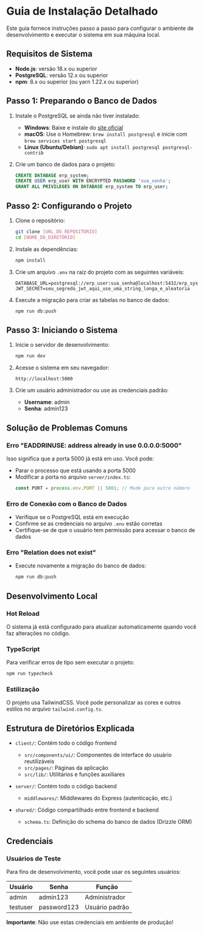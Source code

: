 # Guia de Instalação Detalhado

Este guia fornece instruções passo a passo para configurar o ambiente de desenvolvimento e executar o sistema em sua máquina local.

## Requisitos de Sistema

- **Node.js**: versão 18.x ou superior
- **PostgreSQL**: versão 12.x ou superior
- **npm**: 8.x ou superior (ou yarn 1.22.x ou superior)

## Passo 1: Preparando o Banco de Dados

1. Instale o PostgreSQL se ainda não tiver instalado:
   - **Windows**: Baixe e instale do [site oficial](https://www.postgresql.org/download/windows/)
   - **macOS**: Use o Homebrew: `brew install postgresql` e inicie com `brew services start postgresql`
   - **Linux (Ubuntu/Debian)**: `sudo apt install postgresql postgresql-contrib`

2. Crie um banco de dados para o projeto:
   ```sql
   CREATE DATABASE erp_system;
   CREATE USER erp_user WITH ENCRYPTED PASSWORD 'sua_senha';
   GRANT ALL PRIVILEGES ON DATABASE erp_system TO erp_user;
   ```

## Passo 2: Configurando o Projeto

1. Clone o repositório:
   ```bash
   git clone [URL_DO_REPOSITORIO]
   cd [NOME_DO_DIRETORIO]
   ```

2. Instale as dependências:
   ```bash
   npm install
   ```

3. Crie um arquivo `.env` na raiz do projeto com as seguintes variáveis:
   ```
   DATABASE_URL=postgresql://erp_user:sua_senha@localhost:5432/erp_system
   JWT_SECRET=seu_segredo_jwt_aqui_use_uma_string_longa_e_aleatoria
   ```

4. Execute a migração para criar as tabelas no banco de dados:
   ```bash
   npm run db:push
   ```

## Passo 3: Iniciando o Sistema

1. Inicie o servidor de desenvolvimento:
   ```bash
   npm run dev
   ```

2. Acesse o sistema em seu navegador:
   ```
   http://localhost:5000
   ```

3. Crie um usuário administrador ou use as credenciais padrão:
   - **Username**: admin
   - **Senha**: admin123

## Solução de Problemas Comuns

### Erro "EADDRINUSE: address already in use 0.0.0.0:5000"
Isso significa que a porta 5000 já está em uso. Você pode:
- Parar o processo que está usando a porta 5000
- Modificar a porta no arquivo `server/index.ts`:
  ```typescript
  const PORT = process.env.PORT || 5001; // Mude para outro número
  ```

### Erro de Conexão com o Banco de Dados
- Verifique se o PostgreSQL está em execução
- Confirme se as credenciais no arquivo `.env` estão corretas
- Certifique-se de que o usuário tem permissão para acessar o banco de dados

### Erro "Relation does not exist"
- Execute novamente a migração do banco de dados:
  ```bash
  npm run db:push
  ```

## Desenvolvimento Local

### Hot Reload
O sistema já está configurado para atualizar automaticamente quando você faz alterações no código.

### TypeScript
Para verificar erros de tipo sem executar o projeto:
```bash
npm run typecheck
```

### Estilização
O projeto usa TailwindCSS. Você pode personalizar as cores e outros estilos no arquivo `tailwind.config.ts`.

## Estrutura de Diretórios Explicada

- `client/`: Contém todo o código frontend
  - `src/components/ui/`: Componentes de interface do usuário reutilizáveis
  - `src/pages/`: Páginas da aplicação
  - `src/lib/`: Utilitários e funções auxiliares
  
- `server/`: Contém todo o código backend
  - `middlewares/`: Middlewares do Express (autenticação, etc.)
  
- `shared/`: Código compartilhado entre frontend e backend
  - `schema.ts`: Definição do schema do banco de dados (Drizzle ORM)

## Credenciais

### Usuários de Teste
Para fins de desenvolvimento, você pode usar os seguintes usuários:

| Usuário    | Senha      | Função         |
|------------|------------|----------------|
| admin      | admin123   | Administrador  |
| testuser   | password123| Usuário padrão |

**Importante**: Não use estas credenciais em ambiente de produção!